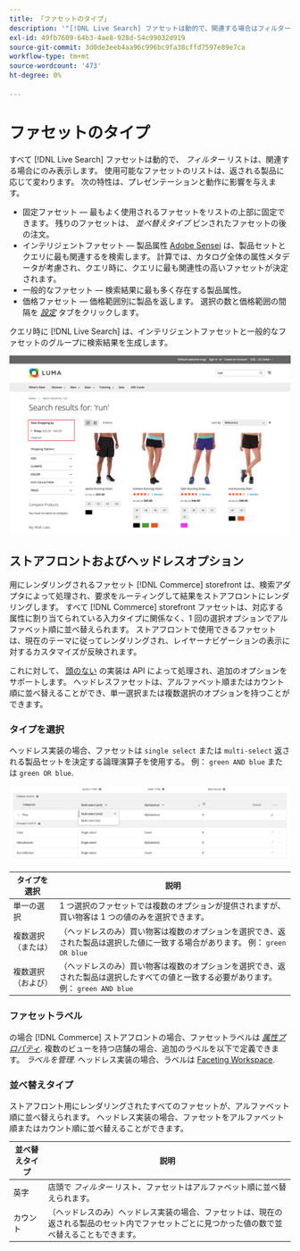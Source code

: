 ```yaml
---
title: 「ファセットのタイプ」
description: '"[!DNL Live Search] ファセットは動的で、関連する場合はフィルターリストに表示されます。」'
exl-id: 49fb7609-64b3-4ae8-928d-54c99032d919
source-git-commit: 3d0de3eeb4aa96c996bc9fa38cffd7597e89e7ca
workflow-type: tm+mt
source-wordcount: '473'
ht-degree: 0%

---
```


# ファセットのタイプ

すべて [!DNL Live Search] ファセットは動的で、 *フィルター* リストは、関連する場合にのみ表示します。 使用可能なファセットのリストは、返される製品に応じて変わります。 次の特性は、プレゼンテーションと動作に影響を与えます。

* 固定ファセット — 最もよく使用されるファセットをリストの上部に固定できます。 残りのファセットは、 *並べ替えタイプ* ピンされたファセットの後の注文。
* インテリジェントファセット — 製品属性 [Adobe Sensei](https://www.adobe.com/sensei.html) は、製品セットとクエリに最も関連するを検索します。 計算では、カタログ全体の属性メタデータが考慮され、クエリ時に、クエリに最も関連性の高いファセットが決定されます。
* 一般的なファセット — 検索結果に最も多く存在する製品属性。
* 価格ファセット — 価格範囲別に製品を返します。 選択の数と価格範囲の間隔を [*設定*](settings.md) タブをクリックします。

クエリ時に [!DNL Live Search] は、インテリジェントファセットと一般的なファセットのグループに検索結果を生成します。

![ファセット — 価格](assets/storefront-search-results-run-price.png)

## ストアフロントおよびヘッドレスオプション

用にレンダリングされるファセット [!DNL Commerce] storefront は、検索アダプタによって処理され、要求をルーティングして結果をストアフロントにレンダリングします。 すべて [!DNL Commerce] storefront ファセットは、対応する属性に割り当てられている入力タイプに関係なく、1 回の選択オプションでアルファベット順に並べ替えられます。 ストアフロントで使用できるファセットは、現在のテーマに従ってレンダリングされ、レイヤーナビゲーションの表示に対するカスタマイズが反映されます。

これに対して、 [頭のない](https://developer.adobe.com/commerce/php/architecture/technical-vision/web-api/) の実装は API によって処理され、追加のオプションをサポートします。 ヘッドレスファセットは、アルファベット順またはカウント順に並べ替えることができ、単一選択または複数選択のオプションを持つことができます。

### タイプを選択

ヘッドレス実装の場合、ファセットは `single select` または `multi-select` 返される製品セットを決定する論理演算子を使用する。 例： `green AND blue` または `green OR blue`.

![ファセット — タイプを選択](assets/facets-select-type.png)

| タイプを選択 | 説明 |
|--- |--- |
| 単一の選択 | 1 つ選択のファセットでは複数のオプションが提供されますが、買い物客は 1 つの値のみを選択できます。 |
| 複数選択（または） | （ヘッドレスのみ）買い物客は複数のオプションを選択でき、返された製品は選択した値に一致する場合があります。 例： `green OR blue` |
| 複数選択（および） | （ヘッドレスのみ）買い物客は複数のオプションを選択でき、返された製品は選択したすべての値と一致する必要があります。 例： `green AND blue` |

### ファセットラベル

の場合 [!DNL Commerce] ストアフロントの場合、ファセットラベルは [*属性プロパティ*](https://experienceleague.adobe.com/docs/commerce-admin/catalog/product-attributes/create/attribute-product-create.html). 複数のビューを持つ店舗の場合、追加のラベルを以下で定義できます。 *ラベルを管理*. ヘッドレス実装の場合、ラベルは [Faceting Workspace](faceting-workspace.md).

### 並べ替えタイプ

ストアフロント用にレンダリングされたすべてのファセットが、アルファベット順に並べ替えられます。 ヘッドレス実装の場合、ファセットをアルファベット順またはカウント順に並べ替えることができます。

| 並べ替えタイプ | 説明 |
|--- |--- |
| 英字 | 店頭で *フィルター* リスト、ファセットはアルファベット順に並べ替えられます。 |
| カウント | （ヘッドレスのみ）ヘッドレス実装の場合、ファセットは、現在の返される製品のセット内でファセットごとに見つかった値の数で並べ替えることもできます。 |
